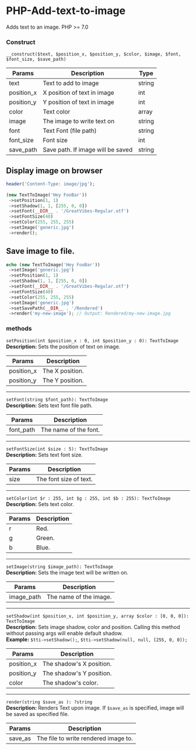 # PHP-Add-text-to-image  
Adds text to an image. PHP >= 7.0  
  
### Construct
`__construct($text, $position_x, $position_y, $color, $image, $font, $font_size, $save_path)`
  
| Params        |Description                        | Type      |
|---------------|-----------------------------------|-----------
|text           |Text to add to image               | string    |
|position_x	    |X position of text in image        | int       |
|position_y	    |Y position of text in image        | int       |
|color          |Text color                         | array     |
|image          |The image to write text on         | string    |
|font           |Text Font (file path)              | string    |
|font_size      |Font size                          | int       |
|save_path      |Save path. If image will be saved  | string    |

  
## Display image on browser  
```php  
header('Content-Type: image/jpg');  
  
(new TextToImage('Hey FooBar'))  
 ->setPosition(1, 1)  
 ->setShadow(1, 1, [255, 0, 0])  
 ->setFont(__DIR__ . '/GreatVibes-Regular.otf')  
 ->setFontSize(40)  
 ->setColor(255, 255, 255)  
 ->setImage('generic.jpg')  
 ->render();  
```  
  
## Save image to file.  
```php  
echo (new TextToImage('Hey FooBar'))  
 ->setImage('generic.jpg')  
 ->setPosition(1, 1)  
 ->setShadow(1, 1, [255, 0, 0])  
 ->setFont(__DIR__ . '/GreatVibes-Regular.otf')  
 ->setFontSize(40)  
 ->setColor(255, 255, 255)  
 ->setImage('generic.jpg')  
 ->setSavePath(__DIR__ . '/Rendered')  
 ->render('my-new-image'); // Output: Rendered/my-new-image.jpg  
```
### methods
`setPosition(int $position_x : 0, int $position_y : 0): TextToImage`   
**Description:** Sets the position of text on image.
  
| Params        |Description                        |
|---------------|-----------------------------------|
|position_x     |The X position.               |
|position_y	    |The Y position.        |

---

`setFont(string $font_path): TextToImage`   
**Description:** Sets text font file path.
  
| Params        |Description                        |
|---------------|-----------------------------------|
|font_path     |The name of the font.               |


---

`setFontSize(int $size : 5): TextToImage`   
**Description:** Sets text font size.
  
| Params        |Description                        |
|---------------|-----------------------------------|
|size     |The font size of text.               |

---

`setColor(int $r : 255, int $g : 255, int $b : 255): TextToImage`   
**Description:** Sets text color.
  
| Params        |Description                        |
|---------------|-----------------------------------|
|r     |Red.               |
|g	    |Green.        |
|b	    |Blue.        |

---

`setImage(string $image_path): TextToImage`  
**Description:** Sets the image text will be written on.
  
| Params        |Description                        |
|---------------|-----------------------------------|
|image_path     |The name of the image.               |

---

`setShadow(int $position_x, int $position_y, array $color : [0, 0, 0]): TextToImage`   
**Description:** Sets image shadow, color and position. Calling this method without passing args will enable default shadow.  
**Example:** `$tti->setShadow();`, `$tti->setShadow(null, null, [255, 0, 0]);`
  
| Params        |Description                        |
|---------------|-----------------------------------|
|position_x     |The shadow's X position.               |
|position_y	    |The shadow's Y position.        |
|color	    |The shadow's color.        |

---

`render(string $save_as ): ?string`   
**Description:** Renders Text upon image. If `$save_as` is specified, image will be saved as specified file.
  
| Params        |Description                        |
|---------------|-----------------------------------|
|save_as     |The file to write rendered image to.               |

